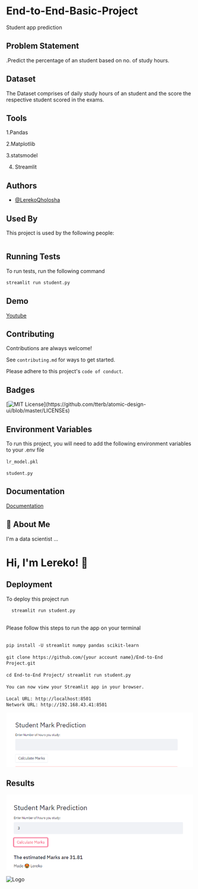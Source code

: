 # End-to-End-Basic-Project
Student app prediction
## Problem Statement
.Predict the percentage of an student based on no. of study hours.

## Dataset
The Dataset comprises of daily study hours of an student and the score the respective student scored in the exams.

## Tools
1.Pandas

2.Matplotlib

3.statsmodel


4. Streamlit




## Authors

- [@LerekoQholosha](https://github.com/lerekoqholosha)


## Used By

This project is used by the following people:

```

````


## Running Tests

To run tests, run the following command

```bash
streamlit run student.py
```



## Demo

[Youtube](https://youtu.be/1KoUKx2Wvg4)


## Contributing

Contributions are always welcome!

See `contributing.md` for ways to get started.

Please adhere to this project's `code of conduct`.


## Badges



[![MIT License](https://img.shields.io/apm/l/atomic-design-ui.svg?)](https://github.com/tterb/atomic-design-ui/blob/master/LICENSEs)



## Environment Variables

To run this project, you will need to add the following environment variables to your .env file

`lr_model.pkl`

`student.py`



## Documentation

[Documentation](https://youtu.be/1KoUKx2Wvg4)


## 🚀 About Me
I'm a data scientist ...


# Hi, I'm Lereko! 👋


## Deployment

To deploy this project run

```bash
  streamlit run student.py
  
```
Please follow this steps to run the app on your terminal
```

pip install -U streamlit numpy pandas scikit-learn

git clone https://github.com/{your account name}/End-to-End Project.git

cd End-to-End Project/ streamlit run student.py

You can now view your Streamlit app in your browser.

Local URL: http://localhost:8501
Network URL: http://192.168.43.41:8501
```

![name-of-you-image](https://github.com/lerekoqholosha/End-to-End-Basic-Project/blob/master/images/stfd.PNG?raw=true)

## Results
![name-of-your-image](https://github.com/lerekoqholosha/End-to-End-Basic-Project/blob/master/images/ansst.PNG?raw=true)


![Logo](https://camo.githubusercontent.com/62da68eb62b1e5f175f7d1f0191dd89a653d7908feb22d37d4a0ab07365d6791/68747470733a2f2f6d656469612e67697068792e636f6d2f6d656469612f4d3967624264396e6244724f5475314d71782f67697068792e676966)


